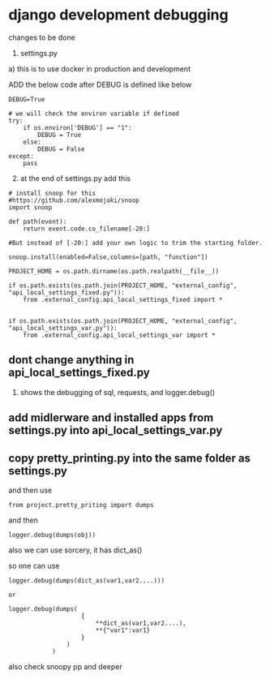 # django development debugging

changes to be done

1) settings.py

a) this is to use docker in production and development

ADD the below code after DEBUG is defined like below

```
DEBUG=True

# we will check the environ variable if defined
try:
    if os.environ['DEBUG'] == "1":
        DEBUG = True
    else:
    	DEBUG = False
except:
    pass
```


2) at the end of settings.py add this

```
# install snoop for this
#https://github.com/alexmojaki/snoop
import snoop

def path(event):
    return event.code.co_filename[-20:]

#But instead of [-20:] add your own logic to trim the starting folder.

snoop.install(enabled=False,columns=[path, "function"])

PROJECT_HOME = os.path.dirname(os.path.realpath(__file__))

if os.path.exists(os.path.join(PROJECT_HOME, "external_config", "api_local_settings_fixed.py")):
    from .external_config.api_local_settings_fixed import *


if os.path.exists(os.path.join(PROJECT_HOME, "external_config", "api_local_settings_var.py")):
    from .external_config.api_local_settings_var import *
```


## dont change anything in api_local_settings_fixed.py
1. shows the debugging of sql, requests, and logger.debug() 

## add midlerware and installed apps from settings.py into api_local_settings_var.py


## copy pretty_printing.py into the same folder as settings.py

and then use

```
from project.pretty_priting import dumps
```
and then 

```
logger.debug(dumps(obj))  
```

also we can use sorcery, it has dict_as()


so one can use

```
logger.debug(dumps(dict_as(var1,var2....)))

or

logger.debug(dumps(
					{
						**dict_as(var1,var2....),
						**{"var1":var1}
					}
				)
			)
```

also check snoopy pp and deeper